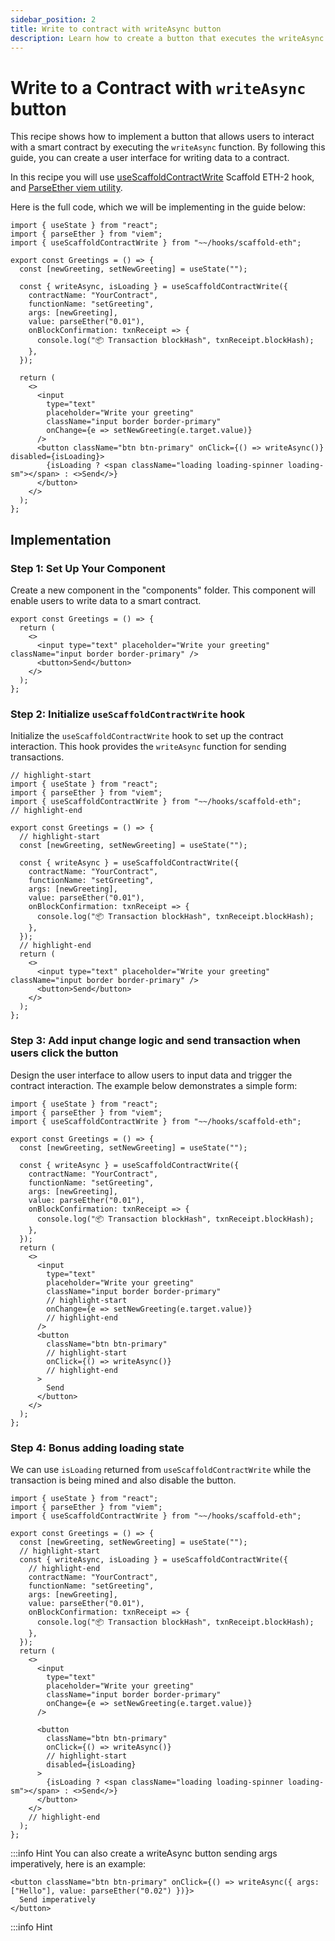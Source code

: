 ```yaml
---
sidebar_position: 2
title: Write to contract with writeAsync button
description: Learn how to create a button that executes the writeAsync function to interact with a smart contract.
---
```


# Write to a Contract with `writeAsync` button

This recipe shows how to implement a button that allows users to interact with a smart contract by executing the `writeAsync` function. By following this guide, you can create a user interface for writing data to a contract.

In this recipe you will use [useScaffoldContractWrite](/hooks/useScaffoldContractWrite) Scaffold ETH-2 hook, and [ParseEther viem utility](https://viem.sh/docs/utilities/parseEther.html#parseether).

Here is the full code, which we will be implementing in the guide below:

```tsx title="components/Greetings.tsx"
import { useState } from "react";
import { parseEther } from "viem";
import { useScaffoldContractWrite } from "~~/hooks/scaffold-eth";

export const Greetings = () => {
  const [newGreeting, setNewGreeting] = useState("");

  const { writeAsync, isLoading } = useScaffoldContractWrite({
    contractName: "YourContract",
    functionName: "setGreeting",
    args: [newGreeting],
    value: parseEther("0.01"),
    onBlockConfirmation: txnReceipt => {
      console.log("📦 Transaction blockHash", txnReceipt.blockHash);
    },
  });

  return (
    <>
      <input
        type="text"
        placeholder="Write your greeting"
        className="input border border-primary"
        onChange={e => setNewGreeting(e.target.value)}
      />
      <button className="btn btn-primary" onClick={() => writeAsync()} disabled={isLoading}>
        {isLoading ? <span className="loading loading-spinner loading-sm"></span> : <>Send</>}
      </button>
    </>
  );
};
```

## Implementation

### Step 1: Set Up Your Component

Create a new component in the "components" folder. This component will enable users to write data to a smart contract.

```tsx title="components/Greetings.tsx"
export const Greetings = () => {
  return (
    <>
      <input type="text" placeholder="Write your greeting" className="input border border-primary" />
      <button>Send</button>
    </>
  );
};
```

### Step 2: Initialize `useScaffoldContractWrite` hook

Initialize the `useScaffoldContractWrite` hook to set up the contract interaction. This hook provides the `writeAsync` function for sending transactions.

```tsx
// highlight-start
import { useState } from "react";
import { parseEther } from "viem";
import { useScaffoldContractWrite } from "~~/hooks/scaffold-eth";
// highlight-end

export const Greetings = () => {
  // highlight-start
  const [newGreeting, setNewGreeting] = useState("");

  const { writeAsync } = useScaffoldContractWrite({
    contractName: "YourContract",
    functionName: "setGreeting",
    args: [newGreeting],
    value: parseEther("0.01"),
    onBlockConfirmation: txnReceipt => {
      console.log("📦 Transaction blockHash", txnReceipt.blockHash);
    },
  });
  // highlight-end
  return (
    <>
      <input type="text" placeholder="Write your greeting" className="input border border-primary" />
      <button>Send</button>
    </>
  );
};
```

### Step 3: Add input change logic and send transaction when users click the button

Design the user interface to allow users to input data and trigger the contract interaction. The example below demonstrates a simple form:

```tsx
import { useState } from "react";
import { parseEther } from "viem";
import { useScaffoldContractWrite } from "~~/hooks/scaffold-eth";

export const Greetings = () => {
  const [newGreeting, setNewGreeting] = useState("");

  const { writeAsync } = useScaffoldContractWrite({
    contractName: "YourContract",
    functionName: "setGreeting",
    args: [newGreeting],
    value: parseEther("0.01"),
    onBlockConfirmation: txnReceipt => {
      console.log("📦 Transaction blockHash", txnReceipt.blockHash);
    },
  });
  return (
    <>
      <input
        type="text"
        placeholder="Write your greeting"
        className="input border border-primary"
        // highlight-start
        onChange={e => setNewGreeting(e.target.value)}
        // highlight-end
      />
      <button
        className="btn btn-primary"
        // highlight-start
        onClick={() => writeAsync()}
        // highlight-end
      >
        Send
      </button>
    </>
  );
};
```

### Step 4: Bonus adding loading state

We can use `isLoading` returned from `useScaffoldContractWrite` while the transaction is being mined and also disable the button.

```tsx
import { useState } from "react";
import { parseEther } from "viem";
import { useScaffoldContractWrite } from "~~/hooks/scaffold-eth";

export const Greetings = () => {
  const [newGreeting, setNewGreeting] = useState("");
  // highlight-start
  const { writeAsync, isLoading } = useScaffoldContractWrite({
    // highlight-end
    contractName: "YourContract",
    functionName: "setGreeting",
    args: [newGreeting],
    value: parseEther("0.01"),
    onBlockConfirmation: txnReceipt => {
      console.log("📦 Transaction blockHash", txnReceipt.blockHash);
    },
  });
  return (
    <>
      <input
        type="text"
        placeholder="Write your greeting"
        className="input border border-primary"
        onChange={e => setNewGreeting(e.target.value)}
      />

      <button
        className="btn btn-primary"
        onClick={() => writeAsync()}
        // highlight-start
        disabled={isLoading}
      >
        {isLoading ? <span className="loading loading-spinner loading-sm"></span> : <>Send</>}
      </button>
    </>
    // highlight-end
  );
};
```

:::info Hint
You can also create a writeAsync button sending args imperatively, here is an example:

```tsx
<button className="btn btn-primary" onClick={() => writeAsync({ args: ["Hello"], value: parseEther("0.02") })}>
  Send imperatively
</button>
```

:::info Hint
